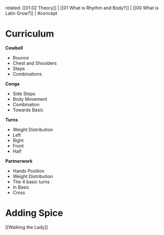 related: [[01.02 Theory]] | [[01 What is Rhythm and Body?]] | [[00 What is Latin Grow?]] | #concept 
# Curriculum
**Cowbell**
- Bounce
- Chest and Shoulders
- Steps
- Combinations

**Conga**
- Side Steps
- Body Movement
- Combination
- Towards Basic

**Turns**
- Weight Distribution
- Left
- Right
- Front
- Half

**Partnerwork**
- Hands Position
- Weight Distribution
- The 4 basic turns
- In Basic
- Cross

# Adding Spice
[[Walking the Lady]]
